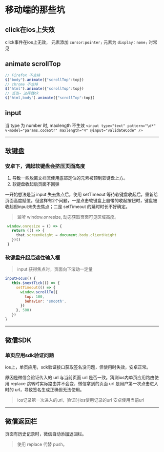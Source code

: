 # 移动端的那些坑

## click在ios上失效

click事件在ios上无效， 元素添加 `cursor:pointer;` 元素为 `display：none;` 时常见

## animate scrollTop

```js
// Firefox 不支持
$("body").animate({"scrollTop":top})
// chrome 不支持
$("html").animate({"scrollTop":top})
// 当当~ 这样就ok
$("html,body").animate({"scrollTop":top})
```

## input

当 type 为 number 时, maxlength 不生效
`<input type="text" pattern="\d*" v-model="params.codeStr" maxlength="4" @input="validateCode" />`

---

## 软键盘

### 安卓下，调起软键盘会挤压页面高度

1. 导致一些脱离文档流使用底部定位的元素被顶到软键盘上方。
2. 软键盘收起后页面不回弹

一开始想法是当 input 失去焦点后，使用 setTimeout 等待软键盘收起后，重新给页面高度赋值。但这样有2个问题，一是点击软键盘上自带的收起按钮时，键盘被收起但input未失去焦点；二是 setTimeout 的延时时长不好确定。

> 监听 window.onresize, 动态获取页面可见区域高度。

```js
 window.onresize = () => {
   return (() => {
     that.screenHeight = document.body.clientHeight
   })()
 }
```

### 软键盘升起后遮住输入框

> input 获得焦点时，页面向下滚动一定量

```js
inputFocus() {
   this.$nextTick(() => {
     setTimeout(() => {
       window.scrollTo({
         top: 100,
         behavior: 'smooth',
       })
     }, 500)
   })
}
```

---

## 微信SDK

### 单页应用sdk验证问题

ios上，单页应用，sdk验证接口获取签名没问题，但使用时失效，安卓正常。

原因是微信会验证传入的 url 与当前页面 url 是否一致。猜测ios内单页应用路由使用 replace 跳转时实际路由并不会变，微信拿到的页面 url 是用户第一次点击进入时的 url，导致签名生成正确但无法使用。

> ios记录第一次进入的url，验证时ios使用记录的url 安卓使用当前url

---

## 微信返回栏

页面有历史记录时，微信自动添加返回栏。

> 使用 replace 代替 push。

